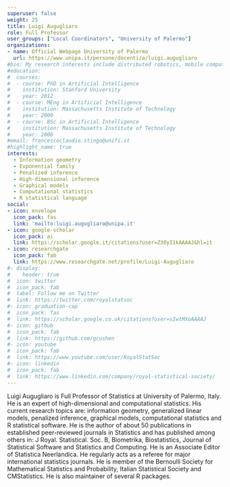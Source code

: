```yaml
---
superuser: false
weight: 25
title: Luigi Augugliaro
role: Full Professor
user_groups: ["Local Coordinators", "University of Palermo"]
organizations:
- name: Official Webpage University of Palermo
  url: https://www.unipa.it/persone/docenti/a/luigi.augugliaro
#bio: My research interests include distributed robotics, mobile computing and programmable matter.
#education:
#  courses:
#  - course: PhD in Artificial Intelligence
#    institution: Stanford University
#    year: 2012
#  - course: MEng in Artificial Intelligence
#    institution: Massachusetts Institute of Technology
#    year: 2009
#  - course: BSc in Artificial Intelligence
#    institution: Massachusetts Institute of Technology
#    year: 2008
#email: francescoclaudio.stingo@unifi.it
#highlight_name: true
interests:
  - Information geometry
  - Exponential family
  - Penalized inference
  - High-dimensional inference
  - Graphical models
  - Computational statistics
  - R statistical language
social:
- icon: envelope
  icon_pack: fas
  link: 'mailto:luigi.augugliaro@unipa.it'
- icon: google-scholar
  icon_pack: ai
  link: https://scholar.google.it/citations?user=Z30yI1kAAAAJ&hl=it
- icon: researchgate
  icon_pack: fab
  link: https://www.researchgate.net/profile/Luigi-Augugliaro
#- display:
#    header: true
#  icon: twitter
#  icon_pack: fab
#  label: Follow me on Twitter
#  link: https://twitter.com/royalstatsoc
#- icon: graduation-cap
#  icon_pack: fas
#  link: https://scholar.google.co.uk/citations?user=sIwtMXoAAAAJ
#- icon: github
#  icon_pack: fab
#  link: https://github.com/gcushen
#- icon: youtube
#  icon_pack: fab
#  link: https://www.youtube.com/user/RoyalStatSoc
#- icon: linkedin
#  icon_pack: fab
#  link: https://www.linkedin.com/company/royal-statistical-society/
---
```


Luigi Augugliaro is Full Professor of Statistics at University of Palermo, Italy. He is an expert of high-dimensional and computational statistics. His current research topics are: information geometry, generalized linear models, penalized inference, graphical models, computational statistics and R statistical software. He is the author of about 50 publications in established peer-reviewed journals in Statistics and has published among others in: J Royal. Statistical. Soc. B, Biometrika, Biostatistics, Journal of Statistical Software and Statistics and Computing. He is an Associate Editor of Statistica Neerlandica. He regularly acts as a referee for major international statistics journals.  He is member of the Bernoulli Society for Mathematical Statistics and Probability, Italian Statistical Society and CMStatistics. He is also maintainer of several R packages.

